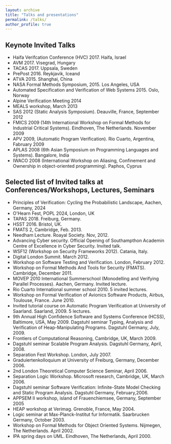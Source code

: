 ```yaml
---
layout: archive
title: "Talks and presentations"
permalink: /talks/
author_profile: true
---
```



## Keynote Invited Talks
* Haifa Verifcation Conference (HVC) 2017. Haifa, Israel
* AVM 2017. Visegrad, Hungary
* TACAS 2017. Uppsala, Sweden 
* PrePost 2016. Reykjavik, Iceand 
* ATVA 2015. Shanghai, China
* NASA Formal Methods Symposium, 2015. Los Angeles, USA
* Automated Specification and Verification of Web Systems 2015. Oslo, Norway
* Alpine Verification Meeting 2014
* MEALS workshop, March 2013
* SAS 2012 (Static Analysis Symposium). Deauville, France, September 2012
* FMICS 2009 (14th International Workshop on Formal Methods for Industrial Critical
Systems). Eindhoven, The Netherlands. November 2009
* APV 2009, (Automatic Program Verification). Rio Cuarto, Argentina, Fabruary 2009
* APLAS 2008 (6th Asian Symposium on Programming Languages and Systems). Bangalore, India
* IWACO 2008 (International Workshop on Aliasing, Confinement and Ownership in
object-oriented programming). Paphos, Cyprus



## Selected list of Invited talks at Conferences/Workshops, Lectures, Seminars
* Principles of Verification: Cycling the Probabilistic Landscape, Aachen, Germany, 2024
* O'Hearn Fest, POPL 2024, London, UK
* TAPAS 2018. Freiburg, Germany.
* HSST 2016. Bristol, UK.
* FMATS 2, Cambridge, Feb. 2013.
* Needham Lecture. Roayal Society. Nov, 2012.
* Advancing Cyber security. Official Opening of Southampthon Academin Centre of Excellence in Cyber Security. Invited talk.
* WSF12 (Workshop on Security Frameworks 2012). Catania, Italy.
* Digital London Summit. March 2012.
* Workshop on Software Testing and Verification. London, February 2012.
* Workshop on Formal Methods And Tools for Security (FMATS). Cambridge, December 2011.
* MOVEP 2010 International Summerschool (Monodelling and Verifying Parallel Processes). Aachen, Germany. Invited lecture.
* Rio Cuarto International summer school 2010. 5 invited lectures.
* Workshop on Formal Verification of Avionics Software Products, Airbus, Toulouse,
France. June 2010.
* Invited tutorial course on Automatic Program Verification at University of Saarland.
Saarland, 2009. 5 lectures.
* 9th Annual High Confidence Software and Systems Conference (HCSS), Baltimore, USA, May 2009.
Dagstuhl seminar Typing, Analysis and Verification of Heap-Manipulating Programs. Dagstuhl Germany, July, 2009.
* Frontiers of Computational Reasoning, Cambridge, UK, March 2009.
* Dagstuhl seminar Scalable Program Analysis. Dagstuhl Germany, April, 2008.
* Separation Fest Workshop. London, July 2007.
* Graduiertenkolloquium at University of Freiburg, Germany, December 2006.
* 2nd London Theoretical Computer Science Seminar, April 2006.
* Separation Logic Workshop. Microsoft research, Cambridge, UK, March 2006.
* Dagstuhl seminar Software Verification: Infinite-State Model Checking and Static Program Analysis. Dagstuhl Germany, February,2006.
* APPSEM II workshop, island of Frauenchiemsee, Germany, September 2005
* HEAP workshop at Verimag. Grenoble, France, May 2004.
* Logic seminar at Max-Planck-Institut fur Informatik. Saarbrucken Germany, October 2003.
* Workshop on Formal Methods for Object Oriented Systems. Nijmegen, The Netherlands. April 2002.
* IPA spring days on UML. Eindhoven, The Netherlands, April 2000.
